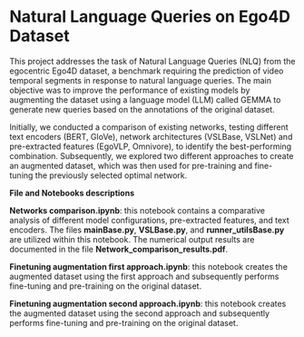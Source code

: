 # **Natural Language Queries on Ego4D Dataset**

This project addresses the task of Natural Language Queries (NLQ) from the egocentric Ego4D dataset, a benchmark requiring the prediction of video temporal segments in response to natural language queries. The main objective was to improve the performance of existing models by augmenting the dataset using a language model (LLM) called GEMMA to generate new queries based on the annotations of the original dataset.

Initially, we conducted a comparison of existing networks, testing different text encoders (BERT, GloVe), network architectures (VSLBase, VSLNet) and pre-extracted features (EgoVLP, Omnivore), to identify the best-performing combination. Subsequently, we explored two different approaches to create an augmented dataset, which was then used for pre-training and fine-tuning the previously selected optimal network.

**File and Notebooks descriptions**

**Networks comparison.ipynb**: this notebook contains a comparative analysis of different model configurations, pre-extracted features, and text encoders. The files **mainBase.py**, **VSLBase.py**, and **runner_utilsBase.py** are utilized within this notebook. The numerical output results are documented in the file **Network_comparison_results.pdf**.

**Finetuning augmentation first approach.ipynb**: this notebook creates the augmented dataset using the first approach and subsequently performs fine-tuning and pre-training on the original dataset.

**Finetuning augmentation second approach.ipynb**: this notebook creates the augmented dataset using the second approach and subsequently performs fine-tuning and pre-training on the original dataset.




